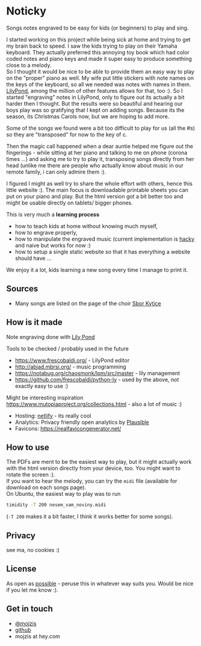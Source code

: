 # Noticky

Songs notes engraved to be easy for kids (or beginners) to play and sing.

I started working on this project while being sick at home and trying to get my brain back to speed. I saw the kids trying to play on their Yamaha keyboard. They actually preferred this annoying toy book which had color coded notes and piano keys and made it super easy to produce something close to a melody.  
So I thought it would be nice to be able to provide them an easy way to play on the "proper" piano as well. My wife put little stickers with note names on the keys of the keyboard, so all we needed was notes with names in them.  
[LilyPond](http://lilypond.org/), among the million of other features allows for that, too :). So I started "engraving" notes in LilyPond, only to figure out its actually a bit harder then I thought. But the results were so beautiful and hearing our boys play was so gratifying that I kept on adding songs. Because its the season, its Christmas Carols now, but we are hoping to add more.  
  
Some of the songs we found were a bit too difficult to play for us (all the #s) so they are "transposed" for now to the key of c. 

Then the magic call happened when a dear auntie helped me figure out the fingerings - while sitting at her piano and talking to me on phone (corona times ...) and asking me to try to play it, transposing songs directly from her head (unlike me there are people who actually know about music in our remote family, i can only admire them :).  

I figured I might as well try to share the whole effort with others, hence this little website :). The main focus is downloadable printable sheets you can put on your piano and play. But the html version got a bit better too and might be usable directly on tablets/ bigger phones.  

This is very much a **learning process** 
- how to teach kids at home without knowing much myself,
- how to engrave properly, 
- how to manipulate the engraved music (current implementation is [hacky](https://github.com/mojzis/noticky/blob/main/do.py#L52) and naive but works for now :) 
- how to setup a single static website so that it has everything a website should have ... 

We enjoy it a lot, kids learning a new song every time I manage to print it.


## Sources
- Many songs are listed on the page of the choir [Sbor Kytice](https://sborkytlice.wordpress.com/uvodni-stranka/materialy-pro-sbor/noty/)

## How is it made
Note engraving done with [Lily Pond](http://lilypond.org/)


Tools to be checked / probably used in the future 
- https://www.frescobaldi.org/ - LilyPond editor
- http://abjad.mbrsi.org/ - music programming
- https://notabug.org/chaosmonk/lpm/src/master - lily management
- https://github.com/frescobaldi/python-ly - used by the above, not exactly easy to use :)

Might be interesting inspiration
https://www.mutopiaproject.org/collections.html - also a lot of music :) 


- Hosting: [netlify](http://netlify.com/) - its really cool 
- Analytics: Privacy friendly open analytics by [Plausible](https://plausible.io/noticky.eu)
- Favicons: https://realfavicongenerator.net/

## How to use

The PDFs are ment to be the easiest way to play, but it might actually work with the html version directly from your device, too. You might want to rotate the screen :).  
If you want to hear the melody, you can try the `midi` file (available for download on each songs page).  
On Ubuntu, the easiest way to play was to run 
```bash
timidity -T 200 nesem_vam_noviny.midi
```
(`-T 200` makes it a bit faster, I think it works better for some songs).

## Privacy
see ma, no cookies :)

## License
As open as [possible](https://github.com/mojzis/noticky/blob/main/LICENSE) - peruse this in whatever way suits you. Would be nice if you let me know :).

## Get in touch
- [@mojzis](https://twitter.com/mojzis)  
- [github](https://github.com/mojzis/noticky)
- mojzis at hey.com
